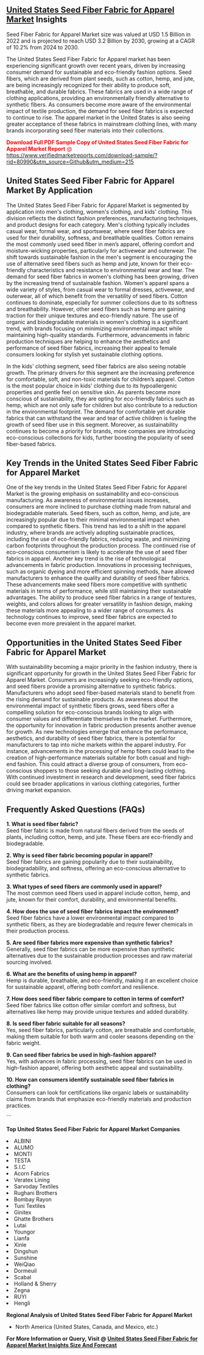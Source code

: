 <h2><a href="https://www.verifiedmarketreports.com/download-sample/?rid=80990&amp;utm_source=Github&amp;utm_medium=215" target="_blank">United States Seed Fiber Fabric for Apparel Market</a> Insights</h2><p>Seed Fiber Fabric for Apparel Market size was valued at USD 1.5 Billion in 2022 and is projected to reach USD 3.2 Billion by 2030, growing at a CAGR of 10.2% from 2024 to 2030.</p><p> <p>The United States Seed Fiber Fabric for Apparel market has been experiencing significant growth over recent years, driven by increasing consumer demand for sustainable and eco-friendly fashion options. Seed fibers, which are derived from plant seeds, such as cotton, hemp, and jute, are being increasingly recognized for their ability to produce soft, breathable, and durable fabrics. These fabrics are used in a wide range of clothing applications, providing an environmentally friendly alternative to synthetic fibers. As consumers become more aware of the environmental impact of textile production, the demand for seed fiber fabrics is expected to continue to rise. The apparel market in the United States is also seeing greater acceptance of these fabrics in mainstream clothing lines, with many brands incorporating seed fiber materials into their collections. <p><span class=""><span style="color: #ff0000;"><strong>Download Full PDF Sample Copy of United States Seed Fiber Fabric for Apparel Market Report</strong> @ </span><a href="https://www.verifiedmarketreports.com/download-sample/?rid=80990&amp;utm_source=Github&amp;utm_medium=215" target="_blank">https://www.verifiedmarketreports.com/download-sample/?rid=80990&amp;utm_source=Github&amp;utm_medium=215</a></span></p></p> <h2>United States Seed Fiber Fabric for Apparel Market By Application</h2> <p>The United States Seed Fiber Fabric for Apparel Market is segmented by application into men's clothing, women's clothing, and kids' clothing. This division reflects the distinct fashion preferences, manufacturing techniques, and product designs for each category. Men's clothing typically includes casual wear, formal wear, and sportswear, where seed fiber fabrics are used for their durability, softness, and breathable qualities. Cotton remains the most commonly used seed fiber in men’s apparel, offering comfort and moisture-wicking properties, particularly for activewear and outerwear. The shift towards sustainable fashion in the men's segment is encouraging the use of alternative seed fibers such as hemp and jute, known for their eco-friendly characteristics and resistance to environmental wear and tear. The demand for seed fiber fabrics in women's clothing has been growing, driven by the increasing trend of sustainable fashion. Women's apparel spans a wide variety of styles, from casual wear to formal dresses, activewear, and outerwear, all of which benefit from the versatility of seed fibers. Cotton continues to dominate, especially for summer collections due to its softness and breathability. However, other seed fibers such as hemp are gaining traction for their unique textures and eco-friendly nature. The use of organic and biodegradable materials in women's clothing is a significant trend, with brands focusing on minimizing environmental impact while maintaining high-quality standards. Furthermore, advancements in fabric production techniques are helping to enhance the aesthetics and performance of seed fiber fabrics, increasing their appeal to female consumers looking for stylish yet sustainable clothing options. <p>In the kids' clothing segment, seed fiber fabrics are also seeing notable growth. The primary drivers for this segment are the increasing preference for comfortable, soft, and non-toxic materials for children’s apparel. Cotton is the most popular choice in kids' clothing due to its hypoallergenic properties and gentle feel on sensitive skin. As parents become more conscious of sustainability, they are opting for eco-friendly fabrics such as hemp, which are not only safe for children but also contribute to a reduction in the environmental footprint. The demand for comfortable yet durable fabrics that can withstand the wear and tear of active children is fueling the growth of seed fiber use in this segment. Moreover, as sustainability continues to become a priority for brands, more companies are introducing eco-conscious collections for kids, further boosting the popularity of seed fiber-based fabrics. <h2>Key Trends in the United States Seed Fiber Fabric for Apparel Market</h2> <p>One of the key trends in the United States Seed Fiber Fabric for Apparel Market is the growing emphasis on sustainability and eco-conscious manufacturing. As awareness of environmental issues increases, consumers are more inclined to purchase clothing made from natural and biodegradable materials. Seed fibers, such as cotton, hemp, and jute, are increasingly popular due to their minimal environmental impact when compared to synthetic fibers. This trend has led to a shift in the apparel industry, where brands are actively adopting sustainable practices, including the use of eco-friendly fabrics, reducing waste, and minimizing carbon footprints throughout the production process. The continued rise of eco-conscious consumerism is likely to accelerate the use of seed fiber fabrics in apparel. Another key trend is the rise of technological advancements in fabric production. Innovations in processing techniques, such as organic dyeing and more efficient spinning methods, have allowed manufacturers to enhance the quality and durability of seed fiber fabrics. These advancements make seed fibers more competitive with synthetic materials in terms of performance, while still maintaining their sustainable advantages. The ability to produce seed fiber fabrics in a range of textures, weights, and colors allows for greater versatility in fashion design, making these materials more appealing to a wider range of consumers. As technology continues to improve, seed fiber fabrics are expected to become even more prevalent in the apparel market. <h2>Opportunities in the United States Seed Fiber Fabric for Apparel Market</h2> <p>With sustainability becoming a major priority in the fashion industry, there is significant opportunity for growth in the United States Seed Fiber Fabric for Apparel Market. Consumers are increasingly seeking eco-friendly options, and seed fibers provide a promising alternative to synthetic fabrics. Manufacturers who adopt seed fiber-based materials stand to benefit from the rising demand for sustainable products. As awareness about the environmental impact of synthetic fibers grows, seed fibers offer a compelling solution for eco-conscious brands looking to align with consumer values and differentiate themselves in the market. Furthermore, the opportunity for innovation in fabric production presents another avenue for growth. As new technologies emerge that enhance the performance, aesthetics, and durability of seed fiber fabrics, there is potential for manufacturers to tap into niche markets within the apparel industry. For instance, advancements in the processing of hemp fibers could lead to the creation of high-performance materials suitable for both casual and high-end fashion. This could attract a diverse group of consumers, from eco-conscious shoppers to those seeking durable and long-lasting clothing. With continued investment in research and development, seed fiber fabrics could see broader applications in various clothing categories, further driving market expansion. <h2>Frequently Asked Questions (FAQs)</h2> <p><strong>1. What is seed fiber fabric?</strong><br> Seed fiber fabric is made from natural fibers derived from the seeds of plants, including cotton, hemp, and jute. These fibers are eco-friendly and biodegradable.</p> <p><strong>2. Why is seed fiber fabric becoming popular in apparel?</strong><br> Seed fiber fabrics are gaining popularity due to their sustainability, biodegradability, and softness, offering an eco-conscious alternative to synthetic fabrics.</p> <p><strong>3. What types of seed fibers are commonly used in apparel?</strong><br> The most common seed fibers used in apparel include cotton, hemp, and jute, known for their comfort, durability, and environmental benefits.</p> <p><strong>4. How does the use of seed fiber fabrics impact the environment?</strong><br> Seed fiber fabrics have a lower environmental impact compared to synthetic fibers, as they are biodegradable and require fewer chemicals in their production process.</p> <p><strong>5. Are seed fiber fabrics more expensive than synthetic fabrics?</strong><br> Generally, seed fiber fabrics can be more expensive than synthetic alternatives due to the sustainable production processes and raw material sourcing involved.</p> <p><strong>6. What are the benefits of using hemp in apparel?</strong><br> Hemp is durable, breathable, and eco-friendly, making it an excellent choice for sustainable apparel, offering both comfort and resilience.</p> <p><strong>7. How does seed fiber fabric compare to cotton in terms of comfort?</strong><br> Seed fiber fabrics like cotton offer similar comfort and softness, but alternatives like hemp may provide unique textures and added durability.</p> <p><strong>8. Is seed fiber fabric suitable for all seasons?</strong><br> Yes, seed fiber fabrics, particularly cotton, are breathable and comfortable, making them suitable for both warm and cooler seasons depending on the fabric weight.</p> <p><strong>9. Can seed fiber fabrics be used in high-fashion apparel?</strong><br> Yes, with advances in fabric processing, seed fiber fabrics can be used in high-fashion apparel, offering both aesthetic appeal and sustainability.</p> <p><strong>10. How can consumers identify sustainable seed fiber fabrics in clothing?</strong><br> Consumers can look for certifications like organic labels or sustainability claims from brands that emphasize eco-friendly materials and production practices.</p> ```</p><p><strong>Top United States Seed Fiber Fabric for Apparel Market Companies</strong></p><div data-test-id=""><p><li>ALBINI</li><li> ALUMO</li><li> MONTI</li><li> TESTA</li><li> S.I.C</li><li> Acorn Fabrics</li><li> Veratex Lining</li><li> Sarvoday Textiles</li><li> Rughani Brothers</li><li> Bombay Rayon</li><li> Tuni Textiles</li><li> Ginitex</li><li> Ghatte Brothers</li><li> Lutai</li><li> Youngor</li><li> Lianfa</li><li> Xinle</li><li> Dingshun</li><li> Sunshine</li><li> WeiQiao</li><li> Dormeuil</li><li> Scabal</li><li> Holland & Sherry</li><li> Zegna</li><li> RUYI</li><li> Hengli</li></p><div><strong>Regional Analysis of&nbsp;United States Seed Fiber Fabric for Apparel Market</strong></div><ul><li dir="ltr"><p dir="ltr">North America&nbsp;(United States, Canada, and Mexico, etc.)</p></li></ul><p><strong>For More Information or Query, Visit @&nbsp;</strong><strong><a href="https://www.verifiedmarketreports.com/product/global-seed-fiber-fabric-for-apparel-market-growth-2019-2024/?utm_source=Github&amp;utm_medium=215" target="_blank">United States Seed Fiber Fabric for Apparel Market Insights Size And Forecast</a></strong></p></div>
